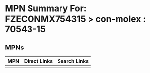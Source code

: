 



# MPN Summary For: FZECONMX754315 > con-molex : 70543-15

## MPNs
  

|MPN|Direct Links|Search Links|
| :--- | :--- | :--- |
||||

